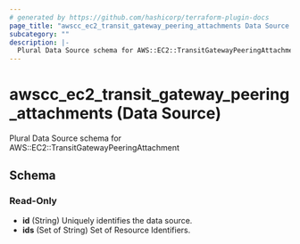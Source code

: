 ```yaml
---
# generated by https://github.com/hashicorp/terraform-plugin-docs
page_title: "awscc_ec2_transit_gateway_peering_attachments Data Source - terraform-provider-awscc"
subcategory: ""
description: |-
  Plural Data Source schema for AWS::EC2::TransitGatewayPeeringAttachment
---
```


# awscc_ec2_transit_gateway_peering_attachments (Data Source)

Plural Data Source schema for AWS::EC2::TransitGatewayPeeringAttachment



<!-- schema generated by tfplugindocs -->
## Schema

### Read-Only

- **id** (String) Uniquely identifies the data source.
- **ids** (Set of String) Set of Resource Identifiers.


